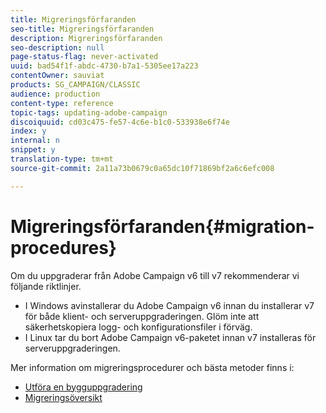 ```yaml
---
title: Migreringsförfaranden
seo-title: Migreringsförfaranden
description: Migreringsförfaranden
seo-description: null
page-status-flag: never-activated
uuid: bad54f1f-abdc-4730-b7a1-5305ee17a223
contentOwner: sauviat
products: SG_CAMPAIGN/CLASSIC
audience: production
content-type: reference
topic-tags: updating-adobe-campaign
discoiquuid: cd03c475-fe57-4c6e-b1c0-533938e6f74e
index: y
internal: n
snippet: y
translation-type: tm+mt
source-git-commit: 2a11a73b0679c0a65dc10f71869bf2a6c6efc008

---
```



# Migreringsförfaranden{#migration-procedures}

Om du uppgraderar från Adobe Campaign v6 till v7 rekommenderar vi följande riktlinjer.

* I Windows avinstallerar du Adobe Campaign v6 innan du installerar v7 för både klient- och serveruppgraderingen. Glöm inte att säkerhetskopiera logg- och konfigurationsfiler i förväg.
* I Linux tar du bort Adobe Campaign v6-paketet innan v7 installeras för serveruppgraderingen.

Mer information om migreringsprocedurer och bästa metoder finns i:

* [Utföra en bygguppgradering](https://docs.campaign.adobe.com/doc/AC/getting_started/EN/buildUpgrade.html)
* [Migreringsöversikt](../../migration/using/about-migration.md)

